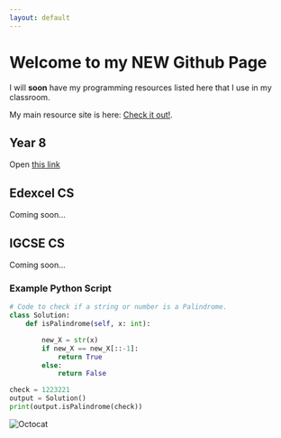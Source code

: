 ```yaml
---
layout: default
---
```


# Welcome to my NEW Github Page

I will **soon** have my programming resources listed here that I use in my classroom.

My main resource site is here: [Check it out!](https://mrteasdale.com).

## Year 8
Open [this link](./year8.md)

## Edexcel CS
Coming soon...

## IGCSE CS
Coming soon...

### Example Python Script

```python
# Code to check if a string or number is a Palindrome.
class Solution:
    def isPalindrome(self, x: int):

        new_X = str(x)
        if new_X == new_X[::-1]:
            return True
        else:
            return False

check = 1223221
output = Solution()
print(output.isPalindrome(check))
```

![Octocat](https://github.githubassets.com/images/icons/emoji/octocat.png)
